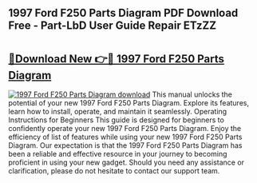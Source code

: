 ## 1997 Ford F250 Parts Diagram PDF Download Free - Part-LbD User Guide Repair ETzZZ

# <h2><a href="http://dflq1g9.blite.top/?on=1997+Ford+F250+Parts+Diagram">🔗Download New 👉🔴 1997 Ford F250 Parts Diagram</a></h2>

[![1997 Ford F250 Parts Diagram download](https://i.imgur.com/lujVjoI.png)](http://dflq1g9.blite.top/?on=1997+Ford+F250+Parts+Diagram)
This manual unlocks the potential of your new 1997 Ford F250 Parts Diagram. Explore its features, learn how to install, operate, and maintain it seamlessly. Operating Instructions for Beginners This guide is designed for beginners to confidently operate your new 1997 Ford F250 Parts Diagram. Enjoy the efficiency of list of features while using your new 1997 Ford F250 Parts Diagram. Our expectation is that the 1997 Ford F250 Parts Diagram has been a reliable and effective resource in your journey to becoming proficient in using your new gadget. Should you need any assistance or clarification, please do not hesitate to contact our support team.
